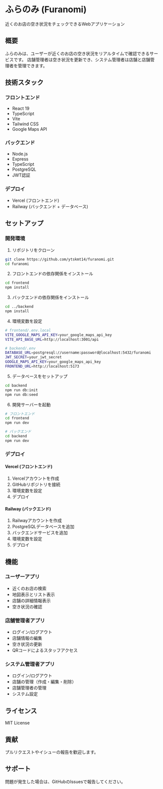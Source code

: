 # ふらのみ (Furanomi)

近くのお店の空き状況をチェックできるWebアプリケーション

## 概要

ふらのみは、ユーザーが近くのお店の空き状況をリアルタイムで確認できるサービスです。
店舗管理者は空き状況を更新でき、システム管理者は店舗と店舗管理者を管理できます。

## 技術スタック

### フロントエンド
- React 19
- TypeScript
- Vite
- Tailwind CSS
- Google Maps API

### バックエンド
- Node.js
- Express
- TypeScript
- PostgreSQL
- JWT認証

### デプロイ
- Vercel (フロントエンド)
- Railway (バックエンド + データベース)

## セットアップ

### 開発環境

1. リポジトリをクローン
```bash
git clone https://github.com/ytskmt14/furanomi.git
cd furanomi
```

2. フロントエンドの依存関係をインストール
```bash
cd frontend
npm install
```

3. バックエンドの依存関係をインストール
```bash
cd ../backend
npm install
```

4. 環境変数を設定
```bash
# frontend/.env.local
VITE_GOOGLE_MAPS_API_KEY=your_google_maps_api_key
VITE_API_BASE_URL=http://localhost:3001/api

# backend/.env
DATABASE_URL=postgresql://username:password@localhost:5432/furanomi
JWT_SECRET=your_jwt_secret
GOOGLE_MAPS_API_KEY=your_google_maps_api_key
FRONTEND_URL=http://localhost:5173
```

5. データベースをセットアップ
```bash
cd backend
npm run db:init
npm run db:seed
```

6. 開発サーバーを起動
```bash
# フロントエンド
cd frontend
npm run dev

# バックエンド
cd backend
npm run dev
```

### デプロイ

#### Vercel (フロントエンド)
1. Vercelアカウントを作成
2. GitHubリポジトリを接続
3. 環境変数を設定
4. デプロイ

#### Railway (バックエンド)
1. Railwayアカウントを作成
2. PostgreSQLデータベースを追加
3. バックエンドサービスを追加
4. 環境変数を設定
5. デプロイ

## 機能

### ユーザーアプリ
- 近くのお店の検索
- 地図表示とリスト表示
- 店舗の詳細情報表示
- 空き状況の確認

### 店舗管理者アプリ
- ログイン/ログアウト
- 店舗情報の編集
- 空き状況の更新
- QRコードによるスタッフアクセス

### システム管理者アプリ
- ログイン/ログアウト
- 店舗の管理（作成・編集・削除）
- 店舗管理者の管理
- システム設定

## ライセンス

MIT License

## 貢献

プルリクエストやイシューの報告を歓迎します。

## サポート

問題が発生した場合は、GitHubのIssuesで報告してください。
